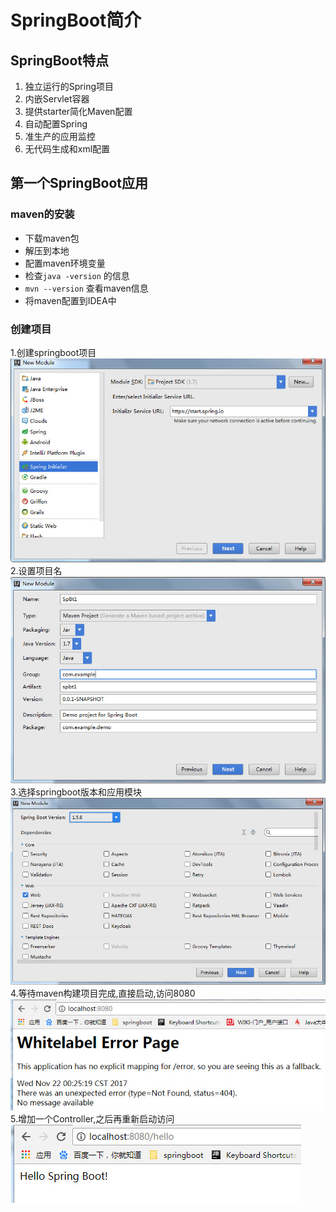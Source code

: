 
# SpringBoot简介

## SpringBoot特点

1. 独立运行的Spring项目
2. 内嵌Servlet容器
3. 提供starter简化Maven配置
4. 自动配置Spring 
5. 准生产的应用监控 
6. 无代码生成和xml配置

## 第一个SpringBoot应用

### maven的安装
* 下载maven包
* 解压到本地
* 配置maven环境变量
* 检查`java -version` 的信息
* `mvn --version` 查看maven信息
* 将maven配置到IDEA中

### 创建项目
1.创建springboot项目    
![1.1](https://github.com/Letitmiss/SpringX-learning/blob/master/img/spboot1.1.jpg)   
2.设置项目名    
![1.2](https://github.com/Letitmiss/SpringX-learning/blob/master/img/spbt1.2.jpg)   
3.选择springboot版本和应用模块   
![1.3](https://github.com/Letitmiss/SpringX-learning/blob/master/img/spbt1.3.jpg)     
4.等待maven构建项目完成,直接启动,访问8080
![1.4](https://github.com/Letitmiss/SpringX-learning/blob/master/img/spbt1.4.jpg)   
5.增加一个Controller,之后再重新启动访问    
![1.5](https://github.com/Letitmiss/SpringX-learning/blob/master/img/spbt1.5.jpg)   

